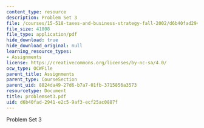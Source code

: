 ```yaml
---
content_type: resource
description: Problem Set 3
file: /courses/15-518-taxes-and-business-strategy-fall-2002/d6b40fad2941e2c59af3ecf25ac0887f_problemset3.pdf
file_size: 41808
file_type: application/pdf
hide_download: true
hide_download_original: null
learning_resource_types:
- Assignments
license: https://creativecommons.org/licenses/by-nc-sa/4.0/
ocw_type: OCWFile
parent_title: Assignments
parent_type: CourseSection
parent_uid: 8824da49-27d6-b7a7-01fb-3715856a3573
resourcetype: Document
title: problemset3.pdf
uid: d6b40fad-2941-e2c5-9af3-ecf25ac0887f
---
```

Problem Set 3